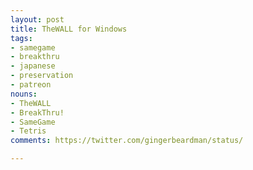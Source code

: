 ```yaml
---
layout: post
title: TheWALL for Windows
tags:
- samegame
- breakthru
- japanese
- preservation
- patreon
nouns:
- TheWALL
- BreakThru!
- SameGame
- Tetris
comments: https://twitter.com/gingerbeardman/status/

---
```


